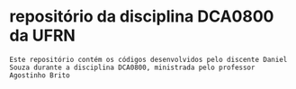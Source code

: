 # repositório da disciplina DCA0800 da UFRN

	Este repositório contém os códigos desenvolvidos pelo discente Daniel Souza durante a disciplina DCA0800, ministrada pelo professor Agostinho Brito
